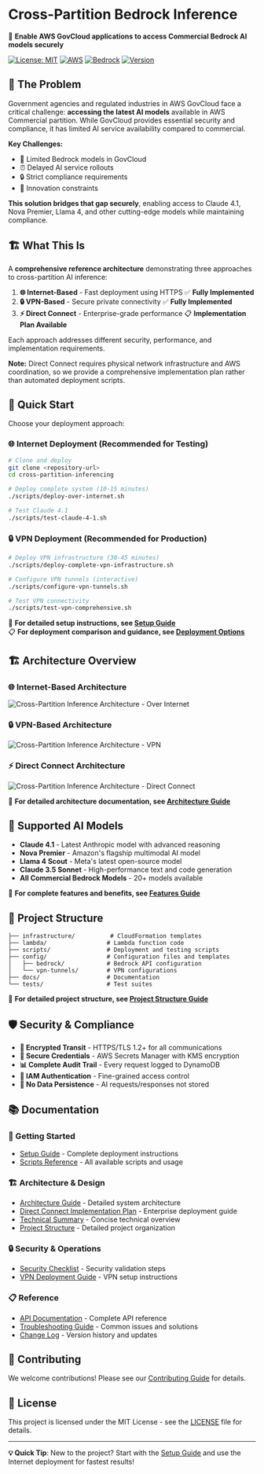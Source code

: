 # Cross-Partition Bedrock Inference

🚀 **Enable AWS GovCloud applications to access Commercial Bedrock AI models securely**

[![License: MIT](https://img.shields.io/badge/License-MIT-yellow.svg)](https://opensource.org/licenses/MIT)
[![AWS](https://img.shields.io/badge/AWS-GovCloud%20%2B%20Commercial-orange)](https://aws.amazon.com/)
[![Bedrock](https://img.shields.io/badge/Amazon-Bedrock-blue)](https://aws.amazon.com/bedrock/)
[![Version](https://img.shields.io/badge/Version-1.4.0-green)](VERSION)

## 🎯 The Problem

Government agencies and regulated industries in AWS GovCloud face a critical challenge: **accessing the latest AI models** available in AWS Commercial partition. While GovCloud provides essential security and compliance, it has limited AI service availability compared to commercial.

**Key Challenges:**
- 🚫 Limited Bedrock models in GovCloud  
- ⏰ Delayed AI service rollouts
- 🔒 Strict compliance requirements
- 🚀 Innovation constraints

**This solution bridges that gap securely**, enabling access to Claude 4.1, Nova Premier, Llama 4, and other cutting-edge models while maintaining compliance.

## 🏗️ What This Is

A **comprehensive reference architecture** demonstrating three approaches to cross-partition AI inference:

1. **🌐 Internet-Based** - Fast deployment using HTTPS ✅ **Fully Implemented**
2. **🔒 VPN-Based** - Secure private connectivity ✅ **Fully Implemented**  
3. **⚡ Direct Connect** - Enterprise-grade performance 📋 **Implementation Plan Available**

Each approach addresses different security, performance, and implementation requirements.

**Note:** Direct Connect requires physical network infrastructure and AWS coordination, so we provide a comprehensive implementation plan rather than automated deployment scripts.

## 🚀 Quick Start

Choose your deployment approach:

### 🌐 Internet Deployment (Recommended for Testing)
```bash
# Clone and deploy
git clone <repository-url>
cd cross-partition-inferencing

# Deploy complete system (10-15 minutes)
./scripts/deploy-over-internet.sh

# Test Claude 4.1
./scripts/test-claude-4-1.sh
```

### 🔒 VPN Deployment (Recommended for Production)
```bash
# Deploy VPN infrastructure (30-45 minutes)
./scripts/deploy-complete-vpn-infrastructure.sh

# Configure VPN tunnels (interactive)
./scripts/configure-vpn-tunnels.sh

# Test VPN connectivity
./scripts/test-vpn-comprehensive.sh
```

📖 **For detailed setup instructions, see [Setup Guide](docs/SETUP_GUIDE.md)**  
📋 **For deployment comparison and guidance, see [Deployment Options](docs/DEPLOYMENT_OPTIONS.md)**

## 🏗️ Architecture Overview

### 🌐 Internet-Based Architecture
![Cross-Partition Inference Architecture - Over Internet](docs/images/cross-partition-inference-architecture-over-internet.drawio.png)

### 🔒 VPN-Based Architecture  
![Cross-Partition Inference Architecture - VPN](docs/images/cross-partition-inference-architecture-vpn.drawio.png)

### ⚡ Direct Connect Architecture
![Cross-Partition Inference Architecture - Direct Connect](docs/images/cross-partition-inference-architecture-direct-connect.drawio.png)

📖 **For detailed architecture documentation, see [Architecture Guide](docs/ARCHITECTURE.md)**

## 🚀 Supported AI Models

- **Claude 4.1** - Latest Anthropic model with advanced reasoning
- **Nova Premier** - Amazon's flagship multimodal AI model  
- **Llama 4 Scout** - Meta's latest open-source model
- **Claude 3.5 Sonnet** - High-performance text and code generation
- **All Commercial Bedrock Models** - 20+ models available

📖 **For complete features and benefits, see [Features Guide](docs/FEATURES_AND_BENEFITS.md)**

## 📁 Project Structure

```
├── infrastructure/          # CloudFormation templates
├── lambda/                 # Lambda function code
├── scripts/                # Deployment and testing scripts
├── config/                 # Configuration files and templates
│   ├── bedrock/            # Bedrock API configuration
│   └── vpn-tunnels/        # VPN configurations
├── docs/                   # Documentation
└── tests/                  # Test suites
```

📖 **For detailed project structure, see [Project Structure Guide](docs/PROJECT-STRUCTURE.md)**

## 🛡️ Security & Compliance

- **🔐 Encrypted Transit** - HTTPS/TLS 1.2+ for all communications
- **🔑 Secure Credentials** - AWS Secrets Manager with KMS encryption  
- **📊 Complete Audit Trail** - Every request logged to DynamoDB
- **🎯 IAM Authentication** - Fine-grained access control
- **🚫 No Data Persistence** - AI requests/responses not stored

## 📚 Documentation

### 🚀 Getting Started
- [Setup Guide](docs/SETUP_GUIDE.md) - Complete deployment instructions
- [Scripts Reference](docs/SCRIPTS_REFERENCE.md) - All available scripts and usage

### 🏗️ Architecture & Design  
- [Architecture Guide](docs/ARCHITECTURE.md) - Detailed system architecture
- [Direct Connect Implementation Plan](docs/DIRECT_CONNECT_IMPLEMENTATION_PLAN.md) - Enterprise deployment guide
- [Technical Summary](docs/TECHNICAL_SUMMARY.md) - Concise technical overview
- [Project Structure](docs/PROJECT-STRUCTURE.md) - Detailed project organization

### 🔒 Security & Operations
- [Security Checklist](docs/security-checklist.md) - Security validation steps
- [VPN Deployment Guide](docs/vpn-tunnel-setup-guide.md) - VPN setup instructions

### 📋 Reference
- [API Documentation](docs/API_REFERENCE.md) - Complete API reference
- [Troubleshooting Guide](docs/TROUBLESHOOTING.md) - Common issues and solutions
- [Change Log](docs/CHANGELOG.md) - Version history and updates

## 🤝 Contributing

We welcome contributions! Please see our [Contributing Guide](docs/CONTRIBUTING.md) for details.

## 📄 License

This project is licensed under the MIT License - see the [LICENSE](LICENSE) file for details.

---

**💡 Quick Tip**: New to the project? Start with the [Setup Guide](docs/SETUP_GUIDE.md) and use the Internet deployment for fastest results!